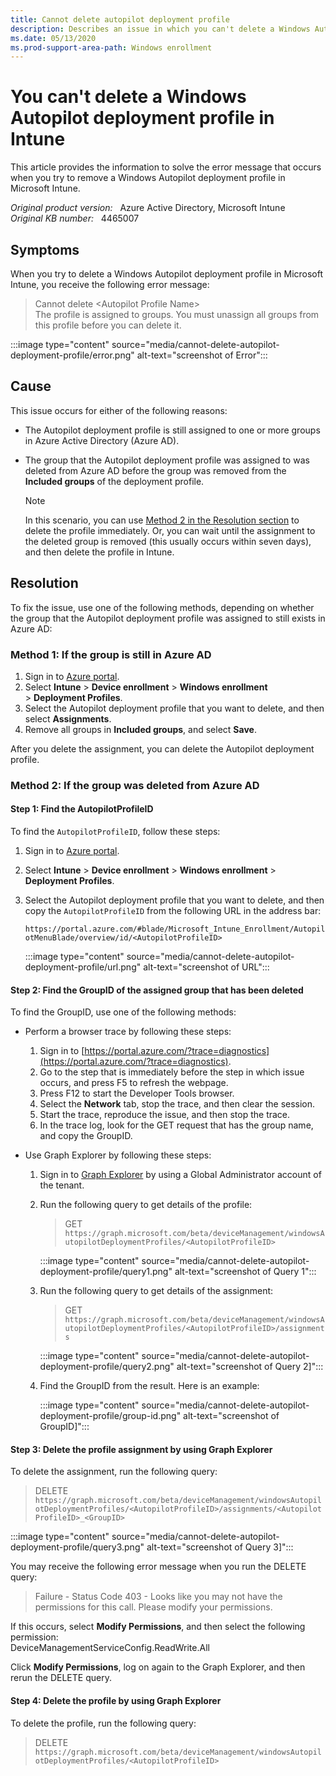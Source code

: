 ```yaml
---
title: Cannot delete autopilot deployment profile
description: Describes an issue in which you can't delete a Windows Autopilot deployment profile in Intune and receive an error.
ms.date: 05/13/2020
ms.prod-support-area-path: Windows enrollment
---
```

# You can't delete a Windows Autopilot deployment profile in Intune

This article provides the information to solve the error message that occurs when you try to remove a Windows Autopilot deployment profile in Microsoft Intune.

_Original product version:_ &nbsp; Azure Active Directory, Microsoft Intune  
_Original KB number:_ &nbsp; 4465007

## Symptoms

When you try to delete a Windows Autopilot deployment profile in Microsoft Intune, you receive the following error message:  

> Cannot delete \<Autopilot Profile Name>  
> The profile is assigned to groups. You must unassign all groups from this profile before you can delete it.

:::image type="content" source="media/cannot-delete-autopilot-deployment-profile/error.png" alt-text="screenshot of Error":::

## Cause

This issue occurs for either of the following reasons:

- The Autopilot deployment profile is still assigned to one or more groups in Azure Active Directory (Azure AD).
- The group that the Autopilot deployment profile was assigned to was deleted from Azure AD before the group was removed from the **Included groups** of the deployment profile.

    > [!NOTE]
    > In this scenario, you can use [Method 2 in the Resolution section](#method-2-if-the-group-was-deleted-from-azure-ad) to delete the profile immediately. Or, you can wait until the assignment to the deleted group is removed (this usually occurs within seven days), and then delete the profile in Intune.

## Resolution

To fix the issue, use one of the following methods, depending on whether the group that the Autopilot deployment profile was assigned to still exists in Azure AD:

### Method 1: If the group is still in Azure AD

1. Sign in to [Azure portal](https://portal.azure.com/).
2. Select **Intune** > **Device enrollment** > **Windows enrollment** > **Deployment Profiles**.
3. Select the Autopilot deployment profile that you want to delete, and then select **Assignments**.
4. Remove all groups in **Included groups**, and select **Save**.

After you delete the assignment, you can delete the Autopilot deployment profile.

### Method 2: If the group was deleted from Azure AD

#### Step 1: Find the AutopilotProfileID

To find the `AutopilotProfileID`, follow these steps:

1. Sign in to [Azure portal](https://portal.azure.com/).
2. Select **Intune** > **Device enrollment** > **Windows enrollment** > **Deployment Profiles**.
3. Select the Autopilot deployment profile that you want to delete, and then copy the `AutopilotProfileID` from the following URL in the address bar:

    `https://portal.azure.com/#blade/Microsoft_Intune_Enrollment/AutopilotMenuBlade/overview/id/<AutopilotProfileID>`

    :::image type="content" source="media/cannot-delete-autopilot-deployment-profile/url.png" alt-text="screenshot of URL":::
  
#### Step 2: Find the GroupID of the assigned group that has been deleted

To find the GroupID, use one of the following methods:

- Perform a browser trace by following these steps:

  1. Sign in to [https://portal.azure.com/?trace=diagnostics](https://portal.azure.com/?trace=diagnostics).
  2. Go to the step that is immediately before the step in which issue occurs, and press F5 to refresh the webpage.
  3. Press F12 to start the Developer Tools browser.
  4. Select the **Network** tab, stop the trace, and then clear the session.
  5. Start the trace, reproduce the issue, and then stop the trace.
  6. In the trace log, look for the GET request that has the group name, and copy the GroupID.

- Use Graph Explorer by following these steps:
  1. Sign in to [Graph Explorer](https://developer.microsoft.com/graph/graph-explorer) by using a Global Administrator account of the tenant.
  2. Run the following query to get details of the profile:

        > GET  
        > `https://graph.microsoft.com/beta/deviceManagement/windowsAutopilotDeploymentProfiles/<AutopilotProfileID>`

        :::image type="content" source="media/cannot-delete-autopilot-deployment-profile/query1.png" alt-text="screenshot of Query 1":::

  3. Run the following query to get details of the assignment:

        > GET  
        > `https://graph.microsoft.com/beta/deviceManagement/windowsAutopilotDeploymentProfiles/<AutopilotProfileID>/assignments`

        :::image type="content" source="media/cannot-delete-autopilot-deployment-profile/query2.png" alt-text="screenshot of Query 2]":::

  4. Find the GroupID from the result. Here is an example:

      :::image type="content" source="media/cannot-delete-autopilot-deployment-profile/group-id.png" alt-text="screenshot of GroupID]":::
  
#### Step 3: Delete the profile assignment by using Graph Explorer

To delete the assignment, run the following query:

> DELETE  
> `https://graph.microsoft.com/beta/deviceManagement/windowsAutopilotDeploymentProfiles/<AutopilotProfileID>/assignments/<AutopilotProfileID>_<GroupID>`

:::image type="content" source="media/cannot-delete-autopilot-deployment-profile/query3.png" alt-text="screenshot of Query 3]":::

You may receive the following error message when you run the DELETE query:

> Failure - Status Code 403 - Looks like you may not have the permissions for this call. Please modify your permissions.

If this occurs, select **Modify Permissions**, and then select the following permission:  
DeviceManagementServiceConfig.ReadWrite.All

Click **Modify Permissions**, log on again to the Graph Explorer, and then rerun the DELETE query.

#### Step 4: Delete the profile by using Graph Explorer

To delete the profile, run the following query:

> DELETE  
> `https://graph.microsoft.com/beta/deviceManagement/windowsAutopilotDeploymentProfiles/<AutopilotProfileID>`
